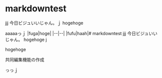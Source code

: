 # markdowntest
jjj
今日ビジュいいじゃん。ｊ
hogehoge

aaaaaっｊ
|fuga|hoge|
|--|--|
|fufu|haah|# markdowntest
jjj
今日ビジュいいじゃん。
hogehoge
j

hogehoge

共同編集機能の作成

っっｊ